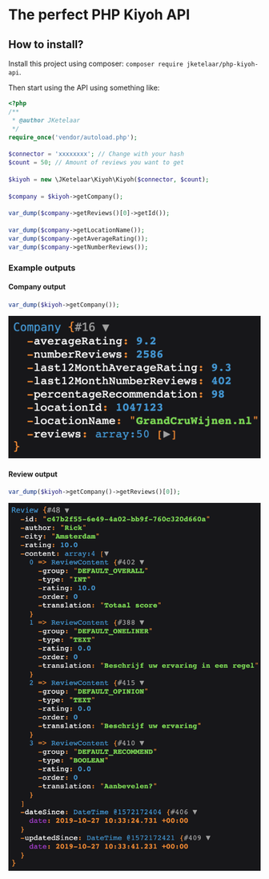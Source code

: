 # The perfect PHP Kiyoh API

## How to install?
Install this project using composer: `composer require jketelaar/php-kiyoh-api`.

Then start using the API using something like:

```php
<?php
/**
 * @author JKetelaar
 */
require_once('vendor/autoload.php');

$connector = 'xxxxxxxx'; // Change with your hash
$count = 50; // Amount of reviews you want to get

$kiyoh = new \JKetelaar\Kiyoh\Kiyoh($connector, $count);

$company = $kiyoh->getCompany();

var_dump($company->getReviews()[0]->getId());

var_dump($company->getLocationName());
var_dump($company->getAverageRating());
var_dump($company->getNumberReviews());
```

### Example outputs

#### Company output
```php
var_dump($kiyoh->getCompany());
```
![KiyOh Company PHP Dump](docs/company_dump.png)


#### Review output
```php
var_dump($kiyoh->getCompany()->getReviews()[0]);
```
![KiyOh Company PHP Dump](docs/review_dump.png)
